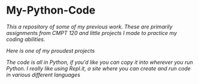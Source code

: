 #  My-Python-Code

_This a repository of some of my previous work. These are primarily assignments from CMPT 120 and little projects I made to practice my coding abilities._

_Here is one of my proudest projects_


_The code is all in Python, if you'd like you can copy it into wherever you run Python. I really like using Repl.it, a site where you can create and run code in various different languages_
